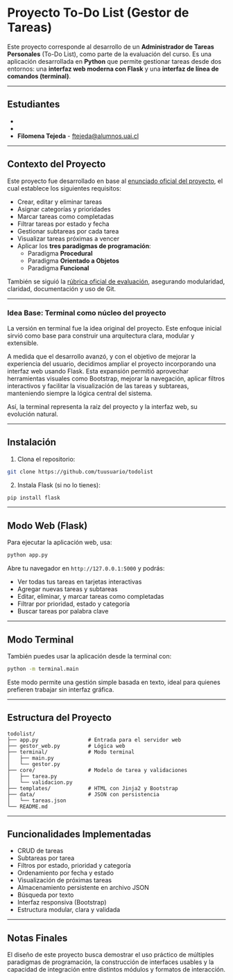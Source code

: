 # Proyecto To-Do List (Gestor de Tareas)

Este proyecto corresponde al desarrollo de un **Administrador de Tareas Personales** (To-Do List), como parte de la evaluación del curso. Es una aplicación desarrollada en **Python** que permite gestionar tareas desde dos entornos: una **interfaz web moderna con Flask** y una **interfaz de línea de comandos (terminal)**.

---

## Estudiantes

- 
- 
- **Filomena Tejeda** - ftejeda@alumnos.uai.cl

---

## Contexto del Proyecto

Este proyecto fue desarrollado en base al [enunciado oficial del proyecto](./Enunciado_Proyecto_ToDoList.pdf), el cual establece los siguientes requisitos:

- Crear, editar y eliminar tareas
- Asignar categorías y prioridades
- Marcar tareas como completadas
- Filtrar tareas por estado y fecha
- Gestionar subtareas por cada tarea
- Visualizar tareas próximas a vencer
- Aplicar los **tres paradigmas de programación**:
  - Paradigma **Procedural**
  - Paradigma **Orientado a Objetos**
  - Paradigma **Funcional**

También se siguió la [rúbrica oficial de evaluación](./Rubrica_Proyecto_ToDoList.pdf), asegurando modularidad, claridad, documentación y uso de Git.

---

###  Idea Base: Terminal como núcleo del proyecto

La versión en terminal fue la idea original del proyecto. Este enfoque inicial sirvió como base para construir una arquitectura clara, modular y extensible.

A medida que el desarrollo avanzó, y con el objetivo de mejorar la experiencia del usuario, decidimos ampliar el proyecto incorporando una interfaz web usando Flask. Esta expansión permitió aprovechar herramientas visuales como Bootstrap, mejorar la navegación, aplicar filtros interactivos y facilitar la visualización de las tareas y subtareas, manteniendo siempre la lógica central del sistema.

Así, la terminal representa la raíz del proyecto y la interfaz web, su evolución natural.

---

## Instalación

1. Clona el repositorio:
```bash
git clone https://github.com/tuusuario/todolist
```

2. Instala Flask (si no lo tienes):
```bash
pip install flask
```

---

## Modo Web (Flask)

Para ejecutar la aplicación web, usa:

```bash
python app.py
```

Abre tu navegador en `http://127.0.0.1:5000` y podrás:

- Ver todas tus tareas en tarjetas interactivas
- Agregar nuevas tareas y subtareas
- Editar, eliminar, y marcar tareas como completadas
- Filtrar por prioridad, estado y categoría
- Buscar tareas por palabra clave

---

## Modo Terminal

También puedes usar la aplicación desde la terminal con:

```bash
python -m terminal.main
```

Este modo permite una gestión simple basada en texto, ideal para quienes prefieren trabajar sin interfaz gráfica.

---

##  Estructura del Proyecto

```
todolist/
├── app.py                # Entrada para el servidor web
├── gestor_web.py         # Lógica web
├── terminal/             # Modo terminal
│   ├── main.py
│   └── gestor.py
├── core/                 # Modelo de tarea y validaciones
│   ├── tarea.py
│   └── validacion.py
├── templates/            # HTML con Jinja2 y Bootstrap
├── data/                 # JSON con persistencia
│   └── tareas.json
└── README.md
```

---

## Funcionalidades Implementadas

- CRUD de tareas  
- Subtareas por tarea  
- Filtros por estado, prioridad y categoría  
- Ordenamiento por fecha y estado  
- Visualización de próximas tareas  
- Almacenamiento persistente en archivo JSON  
- Búsqueda por texto  
- Interfaz responsiva (Bootstrap)  
- Estructura modular, clara y validada  

---

##  Notas Finales

El diseño de este proyecto busca demostrar el uso práctico de múltiples paradigmas de programación, la construcción de interfaces usables y la capacidad de integración entre distintos módulos y formatos de interacción.

